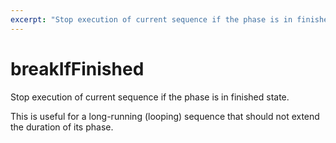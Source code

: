 ```yaml
---
excerpt: "Stop execution of current sequence if the phase is in finished state. "
---
```

# breakIfFinished

Stop execution of current sequence if the phase is in finished state. 

 This is useful for a long-running (looping) sequence that should not extend the duration of its phase.
